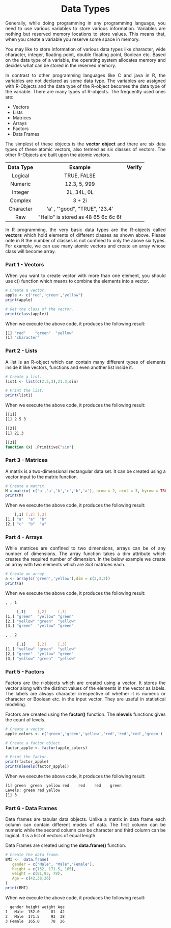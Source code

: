 <div align='justify'>

# <div align='center'>Data Types</div>

Generally, while doing programming in any programming language, you need to use various variables to store various information. Variables are nothing but reserved memory locations to store values. This means that, when you create a variable you reserve some space in memory.

You may like to store information of various data types like character, wide character, integer, floating point, double floating point, Boolean etc. Based on the data type of a variable, the operating system allocates memory and decides what can be stored in the reserved memory.

In contrast to other programming languages like C and java in R, the variables are not declared as some data type. The variables are assigned with R-Objects and the data type of the R-object becomes the data type of the variable. There are many types of R-objects. The frequently used ones are:

- Vectors
- Lists
- Matrices
- Arrays
- Factors
- Data Frames

The simplest of these objects is the __vector object__ and there are six data types of these atomic vectors, also termed as six classes of vectors. The other R-Objects are built upon the atomic vectors.

<table align='center'>
    <tr align='center'>
        <th>Data Type</th>
        <th>Example</th>
        <th>Verify</th>
    </tr>
    <tr align='center'>
        <td>Logical</td>
        <td>TRUE, FALSE</td>
        <td>
        </td>
    </tr>
    <tr align='center'>
        <td>Numeric</td>
        <td>12.3, 5, 999</td>
        <td></td>
    </tr>
    <tr align='center'>
        <td>Integer</td>
        <td>2L, 34L, 0L</td>
        <td></td>
    </tr>
    <tr align='center'>
        <td>Complex	</td>
        <td>3 + 2i</td>
        <td></td>
    </tr>
    <tr align='center'>
        <td>Character</td>
        <td>'a' , '"good", "TRUE", '23.4'</td>
        <td></td>
    </tr>
    <tr align='center'>
        <td>Raw</td>
        <td>"Hello" is stored as 48 65 6c 6c 6f</td>
        <td></td>
    </tr>
</table>

In R programming, the very basic data types are the R-objects called __vectors__ which hold elements of different classes as shown above. Please note in R the number of classes is not confined to only the above six types. For example, we can use many atomic vectors and create an array whose class will become array.

### Part 1 - Vectors

When you want to create vector with more than one element, you should use c() function which means to combine the elements into a vector.

```R
# Create a vector.
apple <- c('red','green',"yellow")
print(apple)

# Get the class of the vector.
print(class(apple))
```

When we execute the above code, it produces the following result:

```bash
[1] "red"    "green"  "yellow"
[1] "character"
```

### Part 2 - Lists

A list is an R-object which can contain many different types of elements inside it like vectors, functions and even another list inside it.

```R
# Create a list.
list1 <- list(c(2,5,3),21.3,sin)

# Print the list.
print(list1)
```

When we execute the above code, it produces the following result:

```bash
[[1]]
[1] 2 5 3

[[2]]
[1] 21.3

[[3]]
function (x) .Primitive("sin")
```

### Part 3 - Matrices

A matrix is a two-dimensional rectangular data set. It can be created using a vector input to the matrix function.

```R
# Create a matrix.
M = matrix( c('a','a','b','c','b','a'), nrow = 2, ncol = 3, byrow = TRUE)
print(M)
```

When we execute the above code, it produces the following result:

```bash
    [,1] [,2] [,3]
[1,] "a"  "a"  "b" 
[2,] "c"  "b"  "a"
```

### Part 4 - Arrays

While matrices are confined to two dimensions, arrays can be of any number of dimensions. The array function takes a dim attribute which creates the required number of dimension. In the below example we create an array with two elements which are 3x3 matrices each.

```R
# Create an array.
a <- array(c('green','yellow'),dim = c(3,3,2))
print(a)
```

When we execute the above code, it produces the following result:

```bash
, , 1

     [,1]     [,2]     [,3]    
[1,] "green"  "yellow" "green" 
[2,] "yellow" "green"  "yellow"
[3,] "green"  "yellow" "green" 

, , 2

     [,1]     [,2]     [,3]    
[1,] "yellow" "green"  "yellow"
[2,] "green"  "yellow" "green" 
[3,] "yellow" "green"  "yellow"
```

### Part 5 - Factors

Factors are the r-objects which are created using a vector. It stores the vector along with the distinct values of the elements in the vector as labels. The labels are always character irrespective of whether it is numeric or character or Boolean etc. in the input vector. They are useful in statistical modeling.

Factors are created using the __factor()__ function. The __nlevels__ functions gives the count of levels.

```R
# Create a vector.
apple_colors <- c('green','green','yellow','red','red','red','green')

# Create a factor object.
factor_apple <- factor(apple_colors)

# Print the factor.
print(factor_apple)
print(nlevels(factor_apple))
```

When we execute the above code, it produces the following result:

```bash
[1] green  green  yellow red    red    red    green 
Levels: green red yellow
[1] 3
```

### Part 6 - Data Frames

Data frames are tabular data objects. Unlike a matrix in data frame each column can contain different modes of data. The first column can be numeric while the second column can be character and third column can be logical. It is a list of vectors of equal length.

Data Frames are created using the __data.frame()__ function.

```R
# Create the data frame.
BMI <- 	data.frame(
   gender = c("Male", "Male","Female"), 
   height = c(152, 171.5, 165), 
   weight = c(81,93, 78),
   Age = c(42,38,26)
)
print(BMI)
```

When we execute the above code, it produces the following result:

```bash
  gender height weight Age
1   Male  152.0     81  42
2   Male  171.5     93  38
3 Female  165.0     78  26
```

</div>